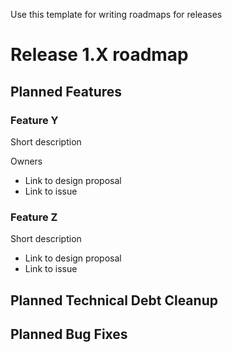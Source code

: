Use this template for writing roadmaps for releases

# Release 1.X roadmap

## Planned Features

### Feature Y

Short description

Owners

- Link to design proposal
- Link to issue

### Feature Z

Short description

- Link to design proposal
- Link to issue

## Planned Technical Debt Cleanup

## Planned Bug Fixes


